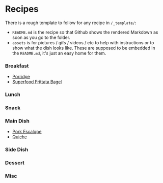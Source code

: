 # Recipes

There is a rough template to follow for any recipe in `/_template/`:

- `README.md` is the recipe so that Github shows the rendered Markdown as soon as you go to the folder.
- `assets` is for pictures / gifs / videos / etc to help with instructions or to show what the dish looks like. These are supposed to be embedded in the `README.md`, it's just an easy home for them.

### Breakfast

- [Porridge](/breakfast/porridge/)
- [Superfood Frittata Bagel](/breakfast/superfood-frittata-bagel/)

### Lunch

### Snack

### Main Dish

- [Pork Escalope](/main/pork-escalope/)
- [Quiche](/main/quiche/)

### Side Dish

### Dessert

### Misc

